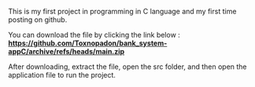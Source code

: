 This is my first project in programming in C language and my first time posting on github.

You can download the file by clicking the link below : 
**https://github.com/Toxnopadon/bank_system-appC/archive/refs/heads/main.zip**

After downloading, extract the file, open the src folder, and then open the application file to run the project.
